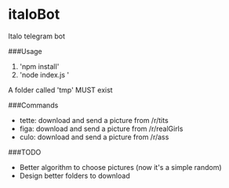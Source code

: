 # italoBot
Italo telegram bot

###Usage

1. 'npm install'
2. 'node index.js <botToken>'

A folder called 'tmp' MUST exist

###Commands
* tette: download and send a picture from /r/tits
* figa: download and send a picture from /r/realGirls
* culo: download and send a picture from /r/ass

###TODO
* Better algorithm to choose pictures (now it's a simple random)
* Design better folders to download
